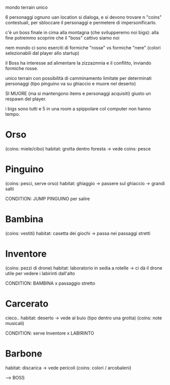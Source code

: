 mondo terrain unico

6 personaggi
ognuno uan location
si dialoga, e si devono trovare n "coins" contestuali, per sbloccare il personaggi e permetere di impersonificarlo.

c'è un boss finale in cima alla montagna (che svilupperemo noi bigs): alla fine potremmo scoprire che il "boss" cattivo siamo noi

nem mondo ci sono eserciti di formiche "rosse" vs formiche "nere"
 (colori selezionabili dal player allo startup)

il Boss ha interesse ad alimentare la zizzazmnia e il conflitto, inviando formiche rosse.

unico terrain con possibilità di camminamento limitate per determinati personaggi (tipo pinguino va su ghiaccio e muore nel deserto)

SI MUORE (ma si mantengono items e personaggi acquisiti) giusto un respawn del player.

i bigs sono tutti e 5 in una room a spippolare col computer non hanno tempo.


# Orso
(coins: miele/cibo)
habitat: grotta dentro foresta
-> vede coins: pesce

# Pinguino
(coins: pesci, serve orso)
habitat: ghiaggio
-> passere sul ghiaccio
-> grandi salti

CONDITION: JUMP PINGUINO per salire

# Bambina
(coins: vestiti)
habitat: casetta dei giochi
-> passa nei passaggi stretti

# Inventore
(coins: pezzi di drone)
habitat: laboratorio
in sedia a rotelle
-> ci dà il drone utile per vedere i labirinti dall'alto

CONDITION: BAMBINA x passaggio stretto

# Carcerato
cieco..
habitat: deserto
-> vede al buio (tipo dentro una grotta)
(coins: note musicali)

CONDITION: serve Inventore x LABIRINTO

# Barbone
habitat: discarica
-> vede pericoli
(coins: colori / arcobaleni)


--> BOSS
